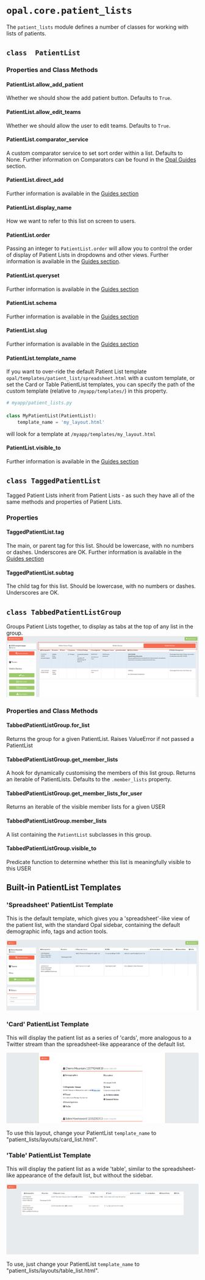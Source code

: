 # `opal.core.patient_lists`

The `patient_lists` module defines a number of classes for working with lists of patients.

## `class  PatientList`

### Properties and Class Methods

#### PatientList.allow_add_patient
Whether we should show the add patient button. Defaults to `True`.

#### PatientList.allow_edit_teams
Whether we should allow the user to edit teams. Defaults to `True`.

#### PatientList.comparator_service
A custom comparator service to set sort order within a list. Defaults to None.
Further information on Comparators can be found in the [Opal Guides](../guides/list_views.md#customising-sort-order-of-episodes) section.

#### PatientList.direct_add
Further information is available in the [Guides section](../guides/list_views.md#direct-add)

#### PatientList.display_name
How we want to refer to this list on screen to users.

#### PatientList.order
Passing an integer to `PatientList.order` will allow you to control the order of display of Patient Lists in dropdowns and other views. Further information is available in the [Guides section](../guides/list_views.md#ordering-lists).

#### PatientList.queryset
Further information is available in the [Guides section](../guides/list_views.md#querysets)

#### PatientList.schema
Further information is available in the [Guides section](../guides/list_views.md#schemas)

#### PatientList.slug
Further information is available in the [Guides section](../guides/list_views.md#slug)

#### PatientList.template_name
If you want to over-ride the default Patient List template `opal/templates/patient_list/spreadsheet.html` with a custom template, or set the Card or Table PatientList templates, you can specify the path of the custom template (relative to `/myapp/templates/`) in this property.

```python
# myapp/patient_lists.py

class MyPatientList(PatientList):
    template_name = 'my_layout.html'
```

will look for a template at `/myapp/templates/my_layout.html`

#### PatientList.visible_to
Further information is available in the [Guides section](../guides/list_views.md#access-control)



## `class TaggedPatientList`
Tagged Patient Lists inherit from Patient Lists - as such they have all of the same methods and properties of Patient Lists.

### Properties

#### TaggedPatientList.tag
The main, or parent tag for this list. Should be lowercase, with no numbers or dashes. Underscores are OK. Further information is available in the [Guides section](../guides/list_views.md#tagged-patient-lists)

#### TaggedPatientList.subtag
The child tag for this list. Should be lowercase, with no numbers or dashes. Underscores are OK.



## `class TabbedPatientListGroup`
Groups Patient Lists together, to display as tabs at the top of any list in the group.
![patientlist-tabbed-view](../img/patientlist-tabbed-view.png)

### Properties and Class Methods

#### TabbedPatientListGroup.for_list
Returns the group for a given PatientList. Raises ValueError if not passed a PatientList

#### TabbedPatientListGroup.get_member_lists
A hook for dynamically customising the members of this list group. Returns an iterable of PatientLists. Defaults to the `.member_lists` property.

#### TabbedPatientListGroup.get_member_lists_for_user
Returns an iterable of the visible member lists for a given USER

#### TabbedPatientListGroup.member_lists
A list containing the `PatientList` subclasses in this group.

#### TabbedPatientListGroup.visible_to
Predicate function to determine whether this list is meaningfully visible to this USER



## Built-in PatientList Templates

### 'Spreadsheet' PatientList Template
This is the default template, which gives you a 'spreadsheet'-like view of the patient list, with the standard Opal sidebar, containing the default demographic info, tags and action tools.

![patientlist-spreadsheet-template](../img/patientlist-spreadsheet-template.png)

### 'Card' PatientList Template
This will display the patient list as a series of 'cards', more analogous to a Twitter stream than the spreadsheet-like appearance of the default list.

![patientlist-card-template](../img/patientlist-card-template.png)

To use this layout, change your PatientList `template_name` to "patient_lists/layouts/card_list.html".

### 'Table' PatientList Template
This will display the patient list as a wide 'table', similar to the spreadsheet-like appearance of the default list, but without the sidebar.

![patientlist-table-template](../img/patientlist-table-template.png)

To use, just change your PatientList `template_name` to "patient_lists/layouts/table_list.html".
